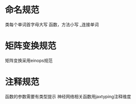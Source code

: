 # 命名规范
类每个单词首字母大写
函数，方法小写 _连接单词

# 矩阵变换规范
矩阵变换采用einops规范

# 注释规范
函数的参数需要有类型提示
神经网络相关函数用jaxtyping注释维度
